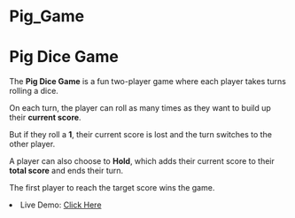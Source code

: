 # Pig_Game

<h1>Pig Dice Game</h1>
<p>
  The <strong>Pig Dice Game</strong> is a fun two-player game where each player takes turns rolling a dice.
</p>
<p>
  On each turn, the player can roll as many times as they want to build up their <strong>current score</strong>.
</p>
<p>
  But if they roll a <strong>1</strong>, their current score is lost and the turn switches to the other player.
</p>
<p>
  A player can also choose to <strong>Hold</strong>, which adds their current score to their <strong>total score</strong> and ends their turn.
</p>
<p>
  The first player to reach the target score wins the game.
</p>

<li>Live Demo: <a href="https://game-ba8i1y7x3-abdullahprofiles-projects.vercel.app">Click Here</a></li>
